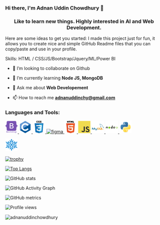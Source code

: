 ### Hi there, I'm Adnan Uddin Chowdhury 👋
<h3 align="center">Like to learn new things. Highly interested in AI and Web Development.</h3>


Here are some ideas to get you started:
I made this project just for fun, it allows you to create nice and simple GitHub Readme files that you can copy/paste and use in your profile.

Skills: HTML / CSS/JS/Bootstrap/Jquery/ML/Power BI


- 👯 I’m looking to collaborate on Github 

- 🌱 I’m currently learning **Node JS, MongoDB**

- 💬 Ask me about **Web Developement**

- 📫 How to reach me **adnanuddinchy@gmail.com**


<h3 align="left">Languages and Tools:</h3>
<p align="left"> <a href="https://getbootstrap.com" target="_blank" rel="noreferrer"> <img src="https://raw.githubusercontent.com/devicons/devicon/master/icons/bootstrap/bootstrap-plain-wordmark.svg" alt="bootstrap" width="40" height="40"/> </a> <a href="https://www.cprogramming.com/" target="_blank" rel="noreferrer"> <img src="https://raw.githubusercontent.com/devicons/devicon/master/icons/c/c-original.svg" alt="c" width="40" height="40"/> </a> <a href="https://www.w3schools.com/css/" target="_blank" rel="noreferrer"> <img src="https://raw.githubusercontent.com/devicons/devicon/master/icons/css3/css3-original-wordmark.svg" alt="css3" width="40" height="40"/> </a> <a href="https://www.figma.com/" target="_blank" rel="noreferrer"> <img src="https://www.vectorlogo.zone/logos/figma/figma-icon.svg" alt="figma" width="40" height="40"/> </a> <a href="https://www.w3.org/html/" target="_blank" rel="noreferrer"> <img src="https://raw.githubusercontent.com/devicons/devicon/master/icons/html5/html5-original-wordmark.svg" alt="html5" width="40" height="40"/> </a> <a href="https://developer.mozilla.org/en-US/docs/Web/JavaScript" target="_blank" rel="noreferrer"> <img src="https://raw.githubusercontent.com/devicons/devicon/master/icons/javascript/javascript-original.svg" alt="javascript" width="40" height="40"/> </a> <a href="https://www.mysql.com/" target="_blank" rel="noreferrer"> <img src="https://raw.githubusercontent.com/devicons/devicon/master/icons/mysql/mysql-original-wordmark.svg" alt="mysql" width="40" height="40"/> </a> <a href="https://nodejs.org" target="_blank" rel="noreferrer"> <img src="https://raw.githubusercontent.com/devicons/devicon/master/icons/nodejs/nodejs-original-wordmark.svg" alt="nodejs" width="40" height="40"/> </a> <a href="https://www.python.org" target="_blank" rel="noreferrer"> <img src="https://raw.githubusercontent.com/devicons/devicon/master/icons/python/python-original.svg" alt="python" width="40" height="40"/> </a> </p>




<a href='https://archiveprogram.github.com/'><img src='https://raw.githubusercontent.com/acervenky/animated-github-badges/master/assets/acbadge.gif' width='40' height='40'></a> 

[![trophy](https://github-profile-trophy.vercel.app/?username=AdnanUddinChowdhury)](https://github.com/ryo-ma/github-profile-trophy)

[![Top Langs](https://github-readme-stats.vercel.app/api/top-langs/?username=AdnanUddinChowdhury)](https://github.com/anuraghazra/github-readme-stats)

![GitHub stats](https://github-readme-stats.vercel.app/api?username=AdnanUddinChowdhury&show_icons=true&count_private=true)  

![GitHub Activity Graph](https://activity-graph.herokuapp.com/graph?username=AdnanUddinChowdhury)  

![GitHub metrics](https://metrics.lecoq.io/AdnanUddinChowdhury)  

![Profile views](https://gpvc.arturio.dev/AdnanUddinChowdhury)  

<p><img align="center" src="https://github-readme-streak-stats.herokuapp.com/?user=adnanuddinchowdhury&" alt="adnanuddinchowdhury" /></p>
